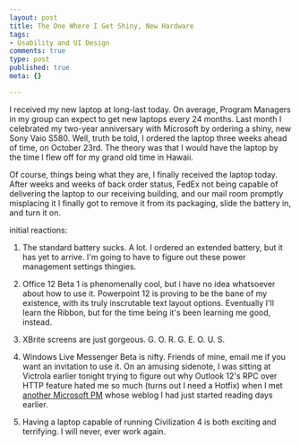 ```yaml
--- 
layout: post
title: The One Where I Get Shiny, New Hardware
tags: 
- Usability and UI Design
comments: true
type: post
published: true
meta: {}

---
```

I received my new laptop at long-last today. On average, Program Managers in my group can expect to get new laptops every 24 months. Last month I celebrated my two-year anniversary with Microsoft by ordering a shiny, new Sony Vaio S580. Well, truth be told, I ordered the laptop three weeks ahead of time, on October 23rd. The theory was that I would have the laptop by the time I flew off for my grand old time in Hawaii.

  Of course, things being what they are,  I finally received the laptop today. After weeks and weeks of back order status, FedEx not being capable of delivering the laptop to our receiving building, and our mail room promptly misplacing it I finally got to remove it from its packaging, slide the battery in, and turn it on.

  initial reactions:
  1. The standard battery sucks. A lot. I ordered an extended battery, but it has yet to arrive. I'm going to have to figure out these power management settings thingies.

  2. Office 12 Beta 1 is phenomenally cool, but i have no idea whatsoever about how to use it. Powerpoint 12 is proving to be the bane of my existence, with its truly inscrutable text layout options. Eventually I'll learn the Ribbon, but for the time being it's been learning me good, instead.

  3. XBrite screens are just gorgeous. G. O. R. G. E. O. U. S.

  4. Windows Live Messenger Beta is nifty. Friends of mine, email me if you want an invitation to use it. On an amusing sidenote, I was sitting at Victrola earlier tonight trying to figure out why Outlook 12's RPC over HTTP feature hated me so much (turns out I need a Hotfix) when I met <a href="http://spaces.msn.com/members/MessengerSays/Blog/cns!1pa8Iikfy0xU3xf4W911Jq4Q!1609.entry">another Microsoft PM</a> whose weblog I had just started reading days earlier.

  5. Having a laptop capable of running Civilization 4 is both exciting and terrifying. I will never, ever work again.
